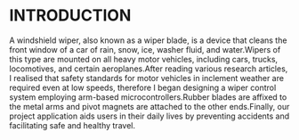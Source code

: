 # INTRODUCTION

A windshield wiper, also known as a wiper blade, is a device that cleans the front window of a car of rain, snow, ice, washer fluid, and water.Wipers of this type are mounted on all heavy motor vehicles, including cars, trucks, locomotives, and certain aeroplanes.After reading various research articles, I realised that safety standards for motor vehicles in inclement weather are required even at low speeds, therefore I began designing a wiper control system employing arm-based microcontrollers.Rubber blades are affixed to the metal arms and pivot magnets are attached to the other ends.Finally, our project application aids users in their daily lives by preventing accidents and facilitating safe and healthy travel.
